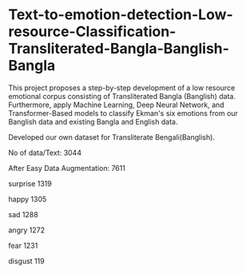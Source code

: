 # Text-to-emotion-detection-Low-resource-Classification-Transliterated-Bangla-Banglish-Bangla
This project proposes a step-by-step development of a low resource emotional corpus consisting of Transliterated Bangla (Banglish) data. Furthermore, apply Machine Learning, Deep Neural Network, and Transformer-Based models to classify Ekman's six emotions from our Banglish data and existing Bangla and English data.

Developed our own dataset for Transliterate Bengali(Banglish).

No of data/Text: 3044 

After Easy Data Augmentation: 7611

  surprise  1319
  
  happy     1305
  
  sad       1288
  
  angry     1272 
  
  fear      1231   
  
  disgust   119
